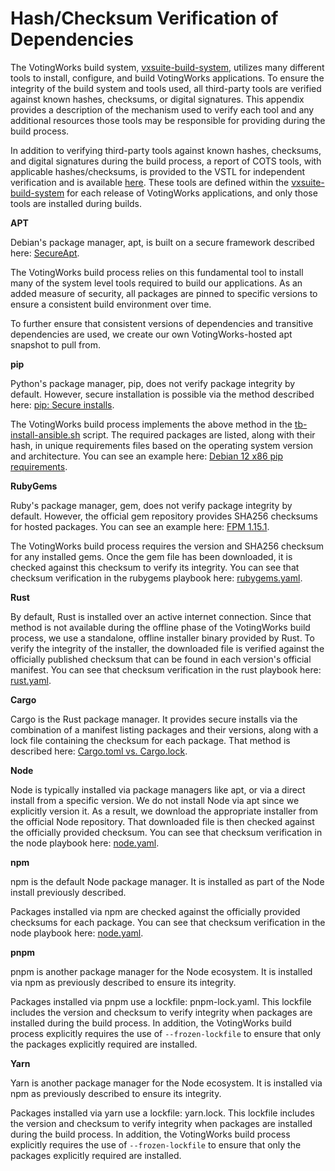 # Hash/Checksum Verification of Dependencies

The VotingWorks build system, [vxsuite-build-system](https://github.com/votingworks/vxsuite-build-system/tree/v4.0.0), utilizes many different tools to install, configure, and build VotingWorks applications. To ensure the integrity of the build system and tools used, all third-party tools are verified against known hashes, checksums, or digital signatures. This appendix provides a description of the mechanism used to verify each tool and any additional resources those tools may be responsible for providing during the build process.

In addition to verifying third-party tools against known hashes, checksums, and digital signatures during the build process, a report of COTS tools, with applicable hashes/checksums, is provided to the VSTL for independent verification and is available [here](https://docs.google.com/spreadsheets/d/15F0AMEbb2yCSeNtaKSd9xUK9o1DSGAW2Bpvphvownw8/edit?usp=sharing). These tools are defined within the [vxsuite-build-system](https://github.com/votingworks/vxsuite-build-system/tree/v4.0.0) for each release of VotingWorks applications, and only those tools are installed during builds.

**APT**

Debian's package manager, apt, is built on a secure framework described here: [SecureApt](https://wiki.debian.org/SecureApt).

The VotingWorks build process relies on this fundamental tool to install many of the system level tools required to build our applications. As an added measure of security, all packages are pinned to specific versions to ensure a consistent build environment over time.

To further ensure that consistent versions of dependencies and transitive dependencies are used, we create our own VotingWorks-hosted apt snapshot to pull from.

**pip**

Python's package manager, pip, does not verify package integrity by default. However, secure installation is possible via the method described here: [pip: Secure installs](https://pip.pypa.io/en/stable/topics/secure-installs/).

The VotingWorks build process implements the above method in the [tb-install-ansible.sh](https://github.com/votingworks/vxsuite-build-system/blob/v4.0.0/scripts/tb-install-ansible.sh) script. The required packages are listed, along with their hash, in unique requirements files based on the operating system version and architecture. You can see an example here: [Debian 12 x86 pip requirements](https://github.com/votingworks/vxsuite-build-system/blob/v4.0.0/scripts/pip_deb12_x86_64_requirements.txt).

**RubyGems**

Ruby's package manager, gem, does not verify package integrity by default. However, the official gem repository provides SHA256 checksums for hosted packages. You can see an example here: [FPM 1.15.1](https://rubygems.org/gems/fpm/versions/1.15.1).

The VotingWorks build process requires the version and SHA256 checksum for any installed gems. Once the gem file has been downloaded, it is checked against this checksum to verify its integrity. You can see that checksum verification in the rubygems playbook here: [rubygems.yaml](https://github.com/votingworks/vxsuite-build-system/blob/v4.0.0/playbooks/trusted_build/rubygems.yaml).

**Rust**

By default, Rust is installed over an active internet connection. Since that method is not available during the offline phase of the VotingWorks build process, we use a standalone, offline installer binary provided by Rust. To verify the integrity of the installer, the downloaded file is verified against the officially published checksum that can be found in each version's official manifest. You can see that checksum verification in the rust playbook here: [rust.yaml](https://github.com/votingworks/vxsuite-build-system/blob/v4.0.0/playbooks/trusted_build/rust.yaml).

**Cargo**

Cargo is the Rust package manager. It provides secure installs via the combination of a manifest listing packages and their versions, along with a lock file containing the checksum for each package. That method is described here: [Cargo.toml vs. Cargo.lock](https://doc.rust-lang.org/cargo/guide/cargo-toml-vs-cargo-lock.html).

**Node**

Node is typically installed via package managers like apt, or via a direct install from a specific version. We do not install Node via apt since we explicitly version it. As a result, we download the appropriate installer from the official Node repository. That downloaded file is then checked against the officially provided checksum. You can see that checksum verification in the node playbook here: [node.yaml](https://github.com/votingworks/vxsuite-build-system/blob/v4.0.0/playbooks/trusted_build/node.yaml).

**npm**

npm is the default Node package manager. It is installed as part of the Node install previously described.

Packages installed via npm are checked against the officially provided checksums for each package. You can see that checksum verification in the node playbook here: [node.yaml](https://github.com/votingworks/vxsuite-build-system/blob/v4.0.0/playbooks/trusted_build/node.yaml).

**pnpm**

pnpm is another package manager for the Node ecosystem. It is installed via npm as previously described to ensure its integrity.

Packages installed via pnpm use a lockfile: pnpm-lock.yaml. This lockfile includes the version and checksum to verify integrity when packages are installed during the build process. In addition, the VotingWorks build process explicitly requires the use of `--frozen-lockfile` to ensure that only the packages explicitly required are installed.

**Yarn**

Yarn is another package manager for the Node ecosystem. It is installed via npm as previously described to ensure its integrity.

Packages installed via yarn use a lockfile: yarn.lock. This lockfile includes the version and checksum to verify integrity when packages are installed during the build process. In addition, the VotingWorks build process explicitly requires the use of `--frozen-lockfile` to ensure that only the packages explicitly required are installed.

